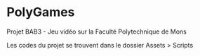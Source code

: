 # PolyGames
Projet BAB3 - Jeu vidéo sur la Faculté Polytechnique de Mons

Les codes du projet se trouvent dans le dossier Assets > Scripts
